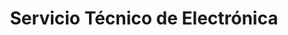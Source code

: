 ---
title: "Servicio Técnico de Electrónica"
url: /ycua-sati/servicio-tecnico-de-electronica/
shop: electrónica
---